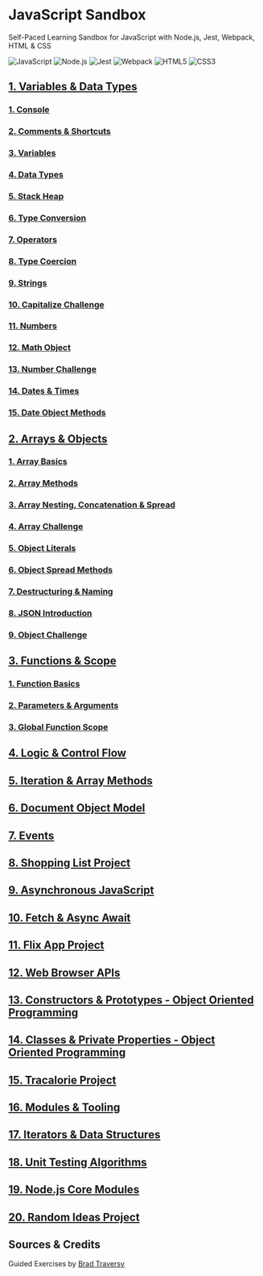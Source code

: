 # JavaScript Sandbox
Self-Paced Learning Sandbox for JavaScript with Node.js, Jest, Webpack, HTML & CSS

![JavaScript](https://img.shields.io/badge/JavaScript-F7DF1E.svg?style=for-the-badge&logo=JavaScript&logoColor=black)
![Node.js](https://img.shields.io/badge/Node.js-339933.svg?style=for-the-badge&logo=nodedotjs&logoColor=white)
![Jest](https://img.shields.io/badge/Jest-C21325.svg?style=for-the-badge&logo=Jest&logoColor=white)
![Webpack](https://img.shields.io/badge/Webpack-8DD6F9.svg?style=for-the-badge&logo=Webpack&logoColor=black)
![HTML5](https://img.shields.io/badge/HTML5-E34F26.svg?style=for-the-badge&logo=HTML5&logoColor=white)
![CSS3](https://img.shields.io/badge/CSS3-1572B6.svg?style=for-the-badge&logo=CSS3&logoColor=white)

## [1. Variables & Data Types](https://github.com/itsjordanmuller/2023-javascript-sandbox/tree/main/01-variables-data-types)

### [1. Console](https://github.com/itsjordanmuller/2023-javascript-sandbox/tree/main/01-variables-data-types/01-console)

### [2. Comments & Shortcuts](https://github.com/itsjordanmuller/2023-javascript-sandbox/tree/main/01-variables-data-types/02-comments-shortcuts)

### [3. Variables](https://github.com/itsjordanmuller/2023-javascript-sandbox/tree/main/01-variables-data-types/03-variables)

### [4. Data Types](https://github.com/itsjordanmuller/2023-javascript-sandbox/tree/main/01-variables-data-types/04-data-types)

### [5. Stack Heap](https://github.com/itsjordanmuller/2023-javascript-sandbox/tree/main/01-variables-data-types/05-stack-heap)

### [6. Type Conversion](https://github.com/itsjordanmuller/2023-javascript-sandbox/tree/main/01-variables-data-types/06-type-conversion)

### [7. Operators](https://github.com/itsjordanmuller/2023-javascript-sandbox/tree/main/01-variables-data-types/07-operators)

### [8. Type Coercion](https://github.com/itsjordanmuller/2023-javascript-sandbox/tree/main/01-variables-data-types/08-type-coercion)

### [9. Strings](https://github.com/itsjordanmuller/2023-javascript-sandbox/tree/main/01-variables-data-types/09-strings)

### [10. Capitalize Challenge](https://github.com/itsjordanmuller/2023-javascript-sandbox/tree/main/01-variables-data-types/10-capitalize-challenge)

### [11. Numbers](https://github.com/itsjordanmuller/2023-javascript-sandbox/tree/main/01-variables-data-types/11-numbers)

### [12. Math Object](https://github.com/itsjordanmuller/2023-javascript-sandbox/tree/main/01-variables-data-types/12-math-object)

### [13. Number Challenge](https://github.com/itsjordanmuller/2023-javascript-sandbox/tree/main/01-variables-data-types/13-number-challenge)

### [14. Dates & Times](https://github.com/itsjordanmuller/2023-javascript-sandbox/tree/main/01-variables-data-types/14-dates-and-times)

### [15. Date Object Methods](https://github.com/itsjordanmuller/2023-javascript-sandbox/tree/main/01-variables-data-types/15-date-object-methods)

## [2. Arrays & Objects](https://github.com/itsjordanmuller/2023-javascript-sandbox/tree/main/02-arrays-and-objects)
### [1. Array Basics](https://github.com/itsjordanmuller/2023-javascript-sandbox/tree/main/02-arrays-and-objects/01-array-basics)
### [2. Array Methods](https://github.com/itsjordanmuller/2023-javascript-sandbox/tree/main/02-arrays-and-objects/02-array-methods)
### [3. Array Nesting, Concatenation & Spread](https://github.com/itsjordanmuller/2023-javascript-sandbox/tree/main/02-arrays-and-objects/03-array-nesting-concat-spread)
### [4. Array Challenge](https://github.com/itsjordanmuller/2023-javascript-sandbox/tree/main/02-arrays-and-objects/04-array-challenge)
### [5. Object Literals](https://github.com/itsjordanmuller/2023-javascript-sandbox/tree/main/02-arrays-and-objects/05-object-literals)
### [6. Object Spread Methods](https://github.com/itsjordanmuller/2023-javascript-sandbox/tree/main/02-arrays-and-objects/06-object-spread-methods)
### [7. Destructuring & Naming](https://github.com/itsjordanmuller/2023-javascript-sandbox/tree/main/02-arrays-and-objects/07-destructuring-naming)
### [8. JSON Introduction](https://github.com/itsjordanmuller/2023-javascript-sandbox/tree/main/02-arrays-and-objects/08-json-intro)
### [9. Object Challenge](https://github.com/itsjordanmuller/2023-javascript-sandbox/tree/main/02-arrays-and-objects/09-object-challenge)

## [3. Functions & Scope](https://github.com/itsjordanmuller/2023-javascript-sandbox/tree/main/03-functions-scope)
### [1. Function Basics](https://github.com/itsjordanmuller/2023-javascript-sandbox/tree/main/03-functions-scope/01-function-basics)
### [2. Parameters & Arguments](https://github.com/itsjordanmuller/2023-javascript-sandbox/tree/main/03-functions-scope/02-params-arguments)
### [3. Global Function Scope](https://github.com/itsjordanmuller/2023-javascript-sandbox/tree/main/03-functions-scope/03-global-function-scope)

## [4. Logic & Control Flow](https://github.com/itsjordanmuller/2023-javascript-sandbox/tree/main/04-logic-control-flow)

## [5. Iteration & Array Methods](https://github.com/itsjordanmuller/2023-javascript-sandbox/tree/main/05-iteration-array-methods)

## [6. Document Object Model](https://github.com/itsjordanmuller/2023-javascript-sandbox/tree/main/06-document-object-model)

## [7. Events](https://github.com/itsjordanmuller/2023-javascript-sandbox/tree/main/07-events)

## [8. Shopping List Project](https://github.com/itsjordanmuller/2023-javascript-sandbox/tree/main/08-shopping-list-project/shopping-list)

## [9. Asynchronous JavaScript](https://github.com/itsjordanmuller/2023-javascript-sandbox/tree/main/09-asynchronous-javascript)

## [10. Fetch & Async Await](https://github.com/itsjordanmuller/2023-javascript-sandbox/tree/main/10-fetch-and-async-await)

## [11. Flix App Project](https://github.com/itsjordanmuller/2023-javascript-sandbox/tree/main/11-flix-app-project/flixx-app)

## [12. Web Browser APIs](https://github.com/itsjordanmuller/2023-javascript-sandbox/tree/main/12-web-browser-apis)

## [13. Constructors & Prototypes - Object Oriented Programming](https://github.com/itsjordanmuller/2023-javascript-sandbox/tree/main/13-oop-constructors-prototypes)

## [14. Classes & Private Properties - Object Oriented Programming](https://github.com/itsjordanmuller/2023-javascript-sandbox/tree/main/14-oop-classes-private-properties)

## [15. Tracalorie Project](https://github.com/itsjordanmuller/2023-javascript-sandbox/tree/main/15-tracalorie-project/tracalorie)

## [16. Modules & Tooling](https://github.com/itsjordanmuller/2023-javascript-sandbox/tree/main/16-modules-and-tooling)

## [17. Iterators & Data Structures](https://github.com/itsjordanmuller/2023-javascript-sandbox/tree/main/17-iterators-data-structures)

## [18. Unit Testing Algorithms](https://github.com/itsjordanmuller/2023-javascript-sandbox/tree/main/18-unit-testing-algorithms/algo-testing)

## [19. Node.js Core Modules](https://github.com/itsjordanmuller/2023-javascript-sandbox/tree/main/19-nodejs-modules/node-core-modules)

## [20. Random Ideas Project](https://github.com/itsjordanmuller/2023-javascript-sandbox/tree/main/20-randomideas-app/randomideas-app)

## Sources & Credits
Guided Exercises by [Brad Traversy](https://github.com/bradtraversy)
